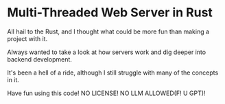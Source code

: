 # Multi-Threaded Web Server in Rust

All hail to the Rust, and I thought what could be more fun than making a project with it.

Always wanted to take a look at how servers work and dig deeper into backend development.

It's been a hell of a ride, although I still struggle with many of the concepts in it.

Have fun using this code! NO LICENSE! NO LLM ALLOWED(F! U GPT)!
